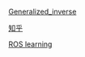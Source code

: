 [Generalized_inverse](https://en.wikipedia.org/wiki/Generalized_inverse)

[知乎](https://zhuanlan.zhihu.com/p/597823637?utm_id=0)

[ROS learning](https://www.rosroboticslearning.com/jacobian#google_vignette)
